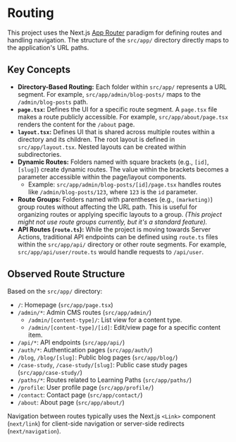 # Routing

This project uses the Next.js [App Router](https://nextjs.org/docs/app) paradigm for defining routes and handling navigation. The structure of the `src/app/` directory directly maps to the application's URL paths.

## Key Concepts

*   **Directory-Based Routing:** Each folder within `src/app/` represents a URL segment. For example, `src/app/admin/blog-posts/` maps to the `/admin/blog-posts` path.
*   **`page.tsx`:** Defines the UI for a specific route segment. A `page.tsx` file makes a route publicly accessible. For example, `src/app/about/page.tsx` renders the content for the `/about` page.
*   **`layout.tsx`:** Defines UI that is shared across multiple routes within a directory and its children. The root layout is defined in `src/app/layout.tsx`. Nested layouts can be created within subdirectories.
*   **Dynamic Routes:** Folders named with square brackets (e.g., `[id]`, `[slug]`) create dynamic routes. The value within the brackets becomes a parameter accessible within the page/layout components.
    *   Example: `src/app/admin/blog-posts/[id]/page.tsx` handles routes like `/admin/blog-posts/123`, where `123` is the `id` parameter.
*   **Route Groups:** Folders named with parentheses (e.g., `(marketing)`) group routes without affecting the URL path. This is useful for organizing routes or applying specific layouts to a group. *(This project might not use route groups currently, but it's a standard feature).*
*   **API Routes (`route.ts`):** While the project is moving towards Server Actions, traditional API endpoints can be defined using `route.ts` files within the `src/app/api/` directory or other route segments. For example, `src/app/api/user/route.ts` would handle requests to `/api/user`.

## Observed Route Structure

Based on the `src/app/` directory:

*   `/`: Homepage (`src/app/page.tsx`)
*   `/admin/*`: Admin CMS routes (`src/app/admin/`)
    *   `/admin/[content-type]/`: List view for a content type.
    *   `/admin/[content-type]/[id]`: Edit/view page for a specific content item.
*   `/api/*`: API endpoints (`src/app/api/`)
*   `/auth/*`: Authentication pages (`src/app/auth/`)
*   `/blog`, `/blog/[slug]`: Public blog pages (`src/app/blog/`)
*   `/case-study`, `/case-study/[slug]`: Public case study pages (`src/app/case-study/`)
*   `/paths/*`: Routes related to Learning Paths (`src/app/paths/`)
*   `/profile`: User profile page (`src/app/profile/`)
*   `/contact`: Contact page (`src/app/contact/`)
*   `/about`: About page (`src/app/about/`)

Navigation between routes typically uses the Next.js `<Link>` component (`next/link`) for client-side navigation or server-side redirects (`next/navigation`). 